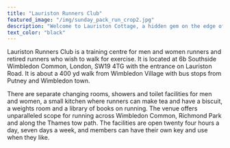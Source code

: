 ```yaml
---
title: "Lauriston Runners Club"
featured_image: "/img/sunday_pack_run_crop2.jpg"
description: "Welcome to Lauriston Cottage, a hidden gem on the edge of Wimbledon Common"
text_color: "black"
---
```


Lauriston Runners Club is a training centre for men and women runners and retired runners who wish to walk for exercise. 
It is located at 6b Southside Wimbledon Common, London, SW19 4TG with the entrance on Lauriston Road.  It is about a 400 yd walk from Wimbledon Village with bus stops from Putney and Wimbledon town.  

There are separate changing rooms, showers and toilet facilities for men and women, a small kitchen where runners can make tea and have a biscuit, a weights room and a library of books on running. The venue offers unparalleled scope for running across Wimbledon Common, Richmond Park and along the Thames tow path. The facilities are open twenty four hours a day, seven days a week, and members can have their own key and use when they like.



